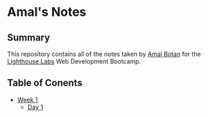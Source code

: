 # Amal's Notes
## Summary

This repository contains all of the notes taken by [Amal Botan](https://github.com/Amal-botan)  for the [Lighthouse Labs](https://www.lighthouselabs.ca/) Web Development Bootcamp.

## Table of Conents
* [Week 1](/Week_1)
  * [Day 1](/Week_1/Day_1)
  